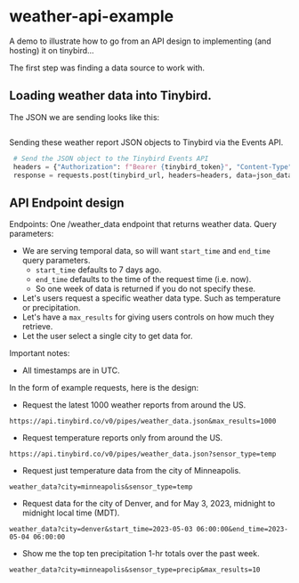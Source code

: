 # weather-api-example
A demo to illustrate how to go from an API design to implementing (and hosting) it on tinybird...

The first step was finding a data source to work with. 

## Loading weather data into Tinybird.

The JSON we are sending looks like this:

```json


```


Sending these weather report JSON objects to Tinybird via the Events API.
``` python
 # Send the JSON object to the Tinybird Events API
 headers = {"Authorization": f"Bearer {tinybird_token}", "Content-Type": "application/json"}
 response = requests.post(tinybird_url, headers=headers, data=json_data)
```    

## API Endpoint design

Endpoints: One /weather_data endpoint that returns weather data. 
Query parameters: 
  * We are serving temporal data, so will want `start_time` and `end_time` query parameters.
    * `start_time` defaults to 7 days ago. 
    * `end_time` defaults to the time of the request time (i.e. now).  
    * So one week of data is returned if you do not specify these.
  * Let's users request a specific weather data type. Such as temperature or precipitation. 
  * Let's have a `max_results` for giving users controls on how much they retrieve. 
  * Let the user select a single city to get data for. 

Important notes:
* All timestamps are in UTC.

In the form of example requests, here is the design:

* Request the latest 1000 weather reports from around the US. 
```
https://api.tinybird.co/v0/pipes/weather_data.json&max_results=1000
```

* Request temperature reports only from around the US.
```
https://api.tinybird.co/v0/pipes/weather_data.json?sensor_type=temp
```

* Request just temperature data from the city of Minneapolis. 
```
weather_data?city=minneapolis&sensor_type=temp
```

* Request data for the city of Denver, and for May 3, 2023, midnight to midnight local time (MDT).
```
weather_data?city=denver&start_time=2023-05-03 06:00:00&end_time=2023-05-04 06:00:00
```

* Show me the top ten precipitation 1-hr totals over the past week. 
```
weather_data?city=minneapolis&sensor_type=precip&max_results=10
```


